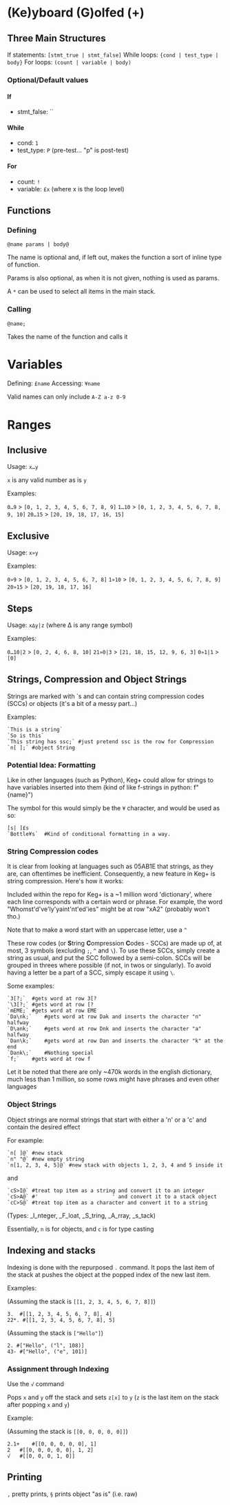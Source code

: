 # (Ke)yboard (G)olfed (+)

## Three Main Structures

If statements: `[stmt_true | stmt_false]`
While loops: `{cond | test_type | body}`
For loops: `(count | variable | body)`

### Optional/Default values
#### If
* stmt_false: ``

#### While
* cond: `1`
* test_type: `P` (pre-test... "p" is post-test)

#### For
* count: `!`
* variable: `£x` (where x is the loop level)

## Functions
### Defining

`@name params | body@`

The name is optional and, if left out, makes the function a sort of inline type of function.

Params is also optional, as when it is not given, nothing is used as params.

A `*` can be used to select all items in the main stack.

<!-- That could actually lead to a whole entire system of selective parameters... -->

### Calling

`@name;`

Takes the name of the function and calls it

# Variables

Defining: `£name`
Accessing: `¥name`

Valid names can only include `A-Z a-z 0-9`

# Ranges
## Inclusive

Usage: `x…y`

`x` is any valid number as is `y`

Examples:

`0…9` > `[0, 1, 2, 3, 4, 5, 6, 7, 8, 9]`
`1…10` > `[0, 1, 2, 3, 4, 5, 6, 7, 8, 9, 10]`
`20…15` > `[20, 19, 18, 17, 16, 15]`

## Exclusive

Usage: `x»y`

Examples:

`0»9` > `[0, 1, 2, 3, 4, 5, 6, 7, 8]`
`1»10` > `[0, 1, 2, 3, 4, 5, 6, 7, 8, 9]`
`20»15` > `[20, 19, 18, 17, 16]`

## Steps

Usage: `x∆y|z` (where ∆ is any range symbol)

Examples:

`0…10|2` > `[0, 2, 4, 6, 8, 10]`
`21»0|3` > `[21, 18, 15, 12, 9, 6, 3]`
`0»1|1` > `[0]`

## Strings, Compression and Object Strings

Strings are marked with \`s and can contain string compression codes (SCCs) or objects (it's a bit of a messy part...)

Examples:

    `This is a string`
    `So is this`
    `This string has ssc;` #just pretend ssc is the row for Compression
    `n[ ];` #object String

### Potential Idea: Formatting

Like in other languages (such as Python), Keg+ could allow for strings to have variables inserted into them (kind of like f-strings in python: f"{name}")

The symbol for this would simply be the `¥` character, and would be used as so:

    [s| ]£s
    `Bottle¥s`  #Kind of conditional formatting in a way.

### String Compression codes

It is clear from looking at languages such as 05AB1E that strings, as they are, can oftentimes be inefficient. Consequently, a new feature in Keg+ is string compression. Here's how it works:

Included within the repo for Keg+ is a ~1 million word 'dictionary', where each line corresponds with a certain word or phrase. For example, the word "Whomst'd've'ly'yaint'nt'ed'ies" might be at row "xA2" (probably won't tho.)

Note that to make a word start with an uppercase letter, use a `^`

These row codes (or **S**tring **C**ompression **C**odes - SCCs) are made up of, at most, 3 symbols (excluding `;`, `^` and `\`). To use these SCCs, simply create a string as usual, and put the SCC followed by a semi-colon. SCCs will be grouped in threes where possible (if not, in twos or singularly). To avoid having a letter be a part of a SCC, simply escape it using `\`.

Some examples:

    `3[?;`  #gets word at row 3[?
    `\3[?;` #gets word at row [?
    `mEME;` #gets word at row EME
    `Da\nk;`    #gets word at row Dak and inserts the character "n" halfway
    `D\ank;`    #gets word at row Dnk and inserts the character "a" halfway
    `Dan\k;`    #gets word at row Dan and inserts the character "k" at the end
    `Dank\;`    #Nothing special
    `f;`    #gets word at row f

Let it be noted that there are only ~470k words in the english dictionary, much less than 1 million, so some rows might have phrases and even other languages

### Object Strings
<!-- Or, the easiest way to fully implement the standard library 100% in Keg+ -->

Object strings are normal strings that start with either a 'n' or a 'c' and contain the desired effect

For example:

    `n[ ]@` #new stack
    `n" "@` #new empty string
    `n[1, 2, 3, 4, 5]@` #new stack with objects 1, 2, 3, 4 and 5 inside it

and

    `cS>I@` #treat top item as a string and convert it to an integer
    `cS>A@` #'                        ' and convert it to a stack object
    `cC>S@` #treat top item as a character and convert it to a string

(Types: _I_nteger, _F_loat, _S_tring, _A_rray, _s_tack)

Essentially, `n` is for objects, and `c` is for type casting

## Indexing and stacks

Indexing is done with the repurposed `.` command. It pops the last item of the stack at pushes the object at the popped index of the new last item.

Examples:

(Assuming the stack is `[[1, 2, 3, 4, 5, 6, 7, 8]]`)

    3.  #[[1, 2, 3, 4, 5, 6, 7, 8], 4]
    22*. #[[1, 2, 3, 4, 5, 6, 7, 8], 5]

(Assuming the stack is `["Hello"]`)

    2. #["Hello", ("l", 108)]
    43- #["Hello", ("e", 101)]


### Assignment through Indexing

Use the `√` command

Pops `x` and `y` off the stack and sets `z[x]` to `y` (`z` is the last item on the stack after popping `x` and `y`)

Example:

(Assuming the stack is `[[0, 0, 0, 0, 0]]`)

    2.1+    #[[0, 0, 0, 0, 0], 1]
    2   #[[0, 0, 0, 0, 0], 1, 2]
    √   #[[0, 0, 0, 1, 0]]

## Printing

`,` pretty prints, `§` prints object "as is" (i.e. raw)
